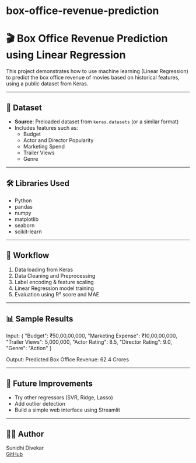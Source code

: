 # box-office-revenue-prediction

# 🎬 Box Office Revenue Prediction using Linear Regression

This project demonstrates how to use machine learning (Linear Regression) to predict the box office revenue of movies based on historical features, using a public dataset from Keras.

---

## 📁 Dataset

- **Source**: Preloaded dataset from `keras.datasets` (or a similar format)
- Includes features such as:
  - Budget
  - Actor and Director Popularity
  - Marketing Spend
  - Trailer Views
  - Genre

---

## 🛠 Libraries Used

- Python  
- pandas  
- numpy  
- matplotlib  
- seaborn  
- scikit-learn  

---

## 🔧 Workflow

1. Data loading from Keras  
2. Data Cleaning and Preprocessing  
3. Label encoding & feature scaling  
4. Linear Regression model training  
5. Evaluation using R² score and MAE  

---

## 📊 Sample Results

Input:
{
  "Budget": ₹50,00,00,000,
  "Marketing Expense": ₹10,00,00,000,
  "Trailer Views": 5,000,000,
  "Actor Rating": 8.5,
  "Director Rating": 9.0,
  "Genre": "Action"
}

Output:
Predicted Box Office Revenue: 62.4 Crores


---

## 🔮 Future Improvements

- Try other regressors (SVR, Ridge, Lasso)  
- Add outlier detection  
- Build a simple web interface using Streamlit

---

## 👩‍💻 Author

Sunidhi Divekar  
[GitHub](https://github.com/Sunidhi-D)
